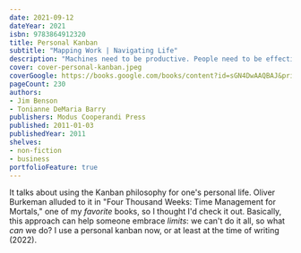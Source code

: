 ```yaml
---
date: 2021-09-12
dateYear: 2021
isbn: 9783864912320
title: Personal Kanban
subtitle: "Mapping Work | Navigating Life"
description: "Machines need to be productive. People need to be effective. Productivity books focus on doing more, Jim and Tonianne want you to focus on doing better. Personal Kanban is about choosing the right work at the right time. Recognizing why we do the things we do. Understanding the impact of our actions. Creating value - not just product. For ourselves, our families, our friends, our co-workers. For our legacy. Personal Kanban takes the same Lean principles from manufacturing that led the Japanese auto industry to become a global leader in quality, and applies them to individual and team work. Personal Kanban asks only that we visualize our work and limit our work-in-progress. Visualizing work allows us to transform our conceptual and threatening workload into an actionable, context-sensitive flow. Limiting our work-in-progress helps us complete what we start and understand the value of our choices. Combined, these two simple acts encourage us to improve the way we work and the way we make choices to balance our personal, professional, and social lives. Neither a prescription nor a plan, Personal Kanban provides a light, actionable, achievable framework for understanding our work and its context. This book describes why students, parents, business leaders, major corporations, and world governments all see immediate results with Personal Kanban."
cover: cover-personal-kanban.jpeg
coverGoogle: https://books.google.com/books/content?id=sGN4DwAAQBAJ&printsec=frontcover&img=1&zoom=1&edge=curl&source=gbs_api
pageCount: 230
authors:
- Jim Benson
- Tonianne DeMaria Barry
publishers: Modus Cooperandi Press
published: 2011-01-03
publishedYear: 2011
shelves:
- non-fiction
- business
portfolioFeature: true
---
```


It talks about using the Kanban philosophy for one's personal life. Oliver Burkeman alluded to it in "Four Thousand Weeks: Time Management for Mortals," one of my *favorite* books, so I thought I'd check it out. Basically, this approach can help someone embrace *limits*: we can't do it all, so what *can* we do? I use a personal kanban now, or at least at the time of writing (2022).